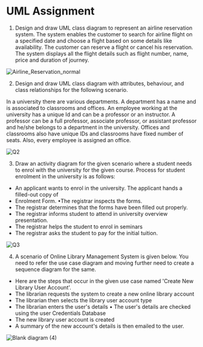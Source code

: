 # UML Assignment

1. Design and draw UML class diagram to represent an airline reservation system. The system enables the customer to search for airline flight on a specified date and choose a flight based on some details like availability. The customer can reserve a flight or cancel his reservation. The system displays all the flight details such as flight number, name, price and duration of journey.


![Airline_Reservation_normal](https://user-images.githubusercontent.com/66563130/148816149-5de9d663-5364-4f50-81bf-b9923fd1bb5f.png)


2. Design and draw UML class diagram with attributes, behaviour, and class relationships for the following scenario.

In a university there are various departments. A department has a name and is associated to classrooms and offices. An employee working at the university has a unique Id and can be a professor or an instructor. A professor can be a full professor, associate professor, or assistant professor and he/she belongs to a department in the university. Offices and classrooms also have unique IDs and classrooms have fixed number of seats. Also, every employee is assigned an office.



![Q2](https://user-images.githubusercontent.com/66563130/148931187-09f48f92-7d5a-4405-a691-945b48bcbe17.png)



3. Draw an activity diagram for the given scenario where a student needs to enrol with the university for the given course. Process for student enrolment in the university is as follows:

 - An applicant wants to enrol in the university. The applicant hands a filled-out copy of
 - Enrolment Form. •The registrar inspects the forms.
 - The registrar determines that the forms have been filled out properly.
 - The registrar informs student to attend in university overview presentation. 
 - The registrar helps the student to enrol in seminars
 - The registrar asks the student to pay for the initial tuition.


![Q3](https://user-images.githubusercontent.com/66563130/148931757-f6cdea16-7ad8-4a85-aaf9-7a0988d87cdb.png)


4. A scenario of Online Library Management System is given below. You need to refer the use case diagram and moving further need to create a sequence diagram for the same.

 - Here are the steps that occur in the given use case named 'Create New Library User Account'. 
 - The librarian requests the system to create a new online library account
 - The librarian then selects the library user account type
 - The librarian enters the user's details • The user's details are checked using the user Credentials Database 
 - The new library user account is created
 - A summary of the new account's details is then emailed to the user.


![Blank diagram (4)](https://user-images.githubusercontent.com/66563130/148820038-8f8c62f7-c7e8-45f2-aef2-be1345b8e73d.png)











